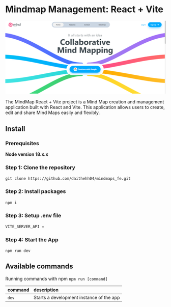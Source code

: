 # Mindmap Management: React + Vite

![MindMap Image](./public/image/prj-img.png)

The MindMap React + Vite project is a Mind Map creation and management application built with React and Vite. This application allows users to create, edit and share Mind Maps easily and flexibly.

## Install

### Prerequisites

**Node version 18.x.x**

### Step 1: Clone the repository

```shell
git clone https://github.com/daithehh04/mindmaps_fe.git
```

### Step 2: Install packages

```shell
npm i
```

### Step 3: Setup .env file

```js
VITE_SERVER_API =
```

### Step 4: Start the App

```shell
npm run dev
```

## Available commands

Running commands with npm `npm run [command]`

| command | description                              |
| :------ | :--------------------------------------- |
| `dev`   | Starts a development instance of the app |
